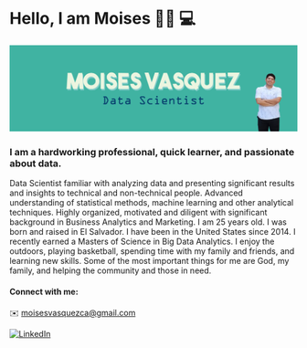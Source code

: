 # Hello, I am Moises 👋🏽 :computer:

![Moises Vasquex Data Scientist](/github.png)

### I am a hardworking professional, quick learner, and passionate about data.
Data Scientist familiar with analyzing data and presenting significant results and insights to technical and non-technical people. Advanced understanding of statistical methods, machine learning and other analytical techniques. Highly organized, motivated and diligent with significant background in Business Analytics and Marketing.
I am 25 years old.
I was born and raised in El Salvador. I have been in the United States since 2014.
I recently earned a Masters of Science in Big Data Analytics.
I enjoy the outdoors, playing basketball, spending time with my family and friends, and learning new skills.
Some of the most important things for me are God, my family, and helping the community and those in need.

#### Connect with me:
 :envelope: [moisesvasquezca@gmail.com](mailto:moisesvasquezca@gmail.com)
 
 <a href="https://www.linkedin.com/in/vasquezmoises/"><img src="https://img.shields.io/badge/LinkedIn--_.svg?style=social&logo=linkedin" alt="LinkedIn"></a>
